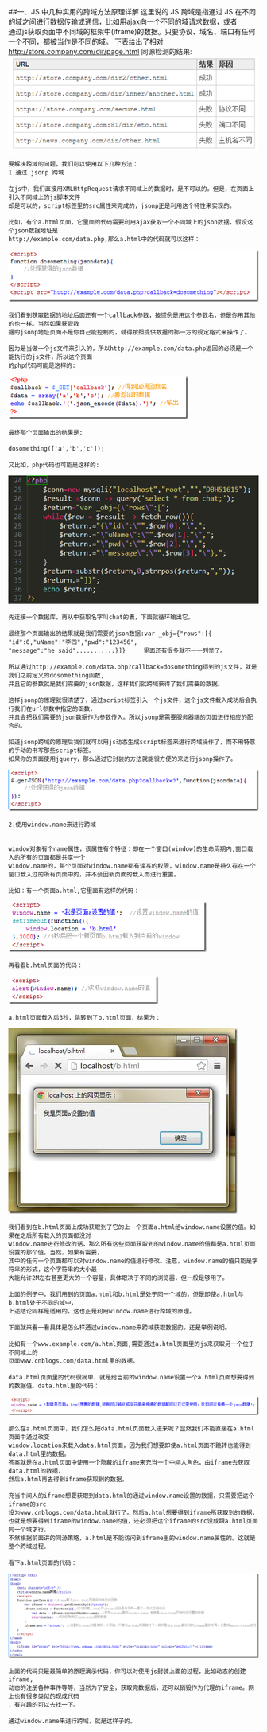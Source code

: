 ##一、JS 中几种实用的跨域方法原理详解
     这里说的 JS 跨域是指通过 JS 在不同的域之间进行数据传输或通信，比如用ajax向一个不同的域请求数据，或者  
     通过js获取页面中不同域的框架中(iframe)的数据。只要协议、域名、端口有任何一个不同，都被当作是不同的域。
     下表给出了相对 http://store.company.com/dir/page.html 同源检测的结果:
![](跨域.png)
	
	
	要解决跨域的问题，我们可以使用以下几种方法：
    1.通过 jsonp 跨域

	在js中，我们直接用XMLHttpRequest请求不同域上的数据时，是不可以的。但是，在页面上引入不同域上的js脚本文件  
    却是可以的，script标签里的src属性来完成的，jsonp正是利用这个特性来实现的。
	
	比如，有个a.html页面，它里面的代码需要利用ajax获取一个不同域上的json数据，假设这个json数据地址是  
    http://example.com/data.php,那么a.html中的代码就可以这样：
![](跨域2.png)

    我们看到获取数据的地址后面还有一个callback参数，按惯例是用这个参数名，但是你用其他的也一样。当然如果获取数  
    据的jsonp地址页面不是你自己能控制的，就得按照提供数据的那一方的规定格式来操作了。

    因为是当做一个js文件来引入的，所以http://example.com/data.php返回的必须是一个能执行的js文件，所以这个页面  
    的php代码可能是这样的:
![](跨域3.png)

    最终那个页面输出的结果是:

	dosomething(['a','b','c']);
	
	又比如，php代码也可能是这样的:
![](跨域4.png)
  
    先连接一个数据库，再从中获取名字叫chat的表，下面就循环输出它。

	最终那个页面输出的结果就是我们需要的json数据:var _obj={"rows":[{ "id":0,"uName":"李四","pwd":"123456",  
    "message":"he said",..........}]}     里面还有很多就不一一列举了。
	
	所以通过http://example.com/data.php?callback=dosomething得到的js文件，就是我们之前定义的dosomething函数,  
    并且它的参数就是我们需要的json数据，这样我们就跨域获得了我们需要的数据。
	
	这样jsonp的原理就很清楚了，通过script标签引入一个js文件，这个js文件载入成功后会执行我们在url参数中指定的函数，  
    并且会把我们需要的json数据作为参数传入。所以jsonp是需要服务器端的页面进行相应的配合的。
	
	知道jsonp跨域的原理后我们就可以用js动态生成script标签来进行跨域操作了，而不用特意的手动的书写那些script标签。  
    如果你的页面使用jquery，那么通过它封装的方法就能很方便的来进行jsonp操作了。
![](跨域5.png)
     
    2.使用window.name来进行跨域


    window对象有个name属性，该属性有个特征：即在一个窗口(window)的生命周期内,窗口载入的所有的页面都是共享一个  
    window.name的，每个页面对window.name都有读写的权限，window.name是持久存在一个窗口载入过的所有页面中的，并不会因新页面的载入而进行重置。

    比如：有一个页面a.html,它里面有这样的代码：
![](跨域6.png)
      
    再看看b.html页面的代码：
![](跨域7.png)  
      
    a.html页面载入后3秒，跳转到了b.html页面，结果为：
![](跨域8.jpg)  


	我们看到在b.html页面上成功获取到了它的上一个页面a.html给window.name设置的值。如果在之后所有载入的页面都没对  
    window.name进行修改的话，那么所有这些页面获取到的window.name的值都是a.html页面设置的那个值。当然，如果有需要，  
    其中的任何一个页面都可以对window.name的值进行修改。注意，window.name的值只能是字符串的形式，这个字符串的大小最  
    大能允许2M左右甚至更大的一个容量，具体取决于不同的浏览器，但一般是够用了。
	
	上面的例子中，我们用到的页面a.html和b.html是处于同一个域的，但是即使a.html与b.html处于不同的域中，  
    上述结论同样是适用的，这也正是利用window.name进行跨域的原理。
	
	下面就来看一看具体是怎么样通过window.name来跨域获取数据的。还是举例说明。
	
	比如有一个www.example.com/a.html页面,需要通过a.html页面里的js来获取另一个位于不同域上的  
    页面www.cnblogs.com/data.html里的数据。
	
	data.html页面里的代码很简单，就是给当前的window.name设置一个a.html页面想要得到的数据值。data.html里的代码：
![](跨域9.png)	
	
	
	那么在a.html页面中，我们怎么把data.html页面载入进来呢？显然我们不能直接在a.html页面中通过改变  
    window.location来载入data.html页面，因为我们想要即使a.html页面不跳转也能得到data.html里的数据。  
    答案就是在a.html页面中使用一个隐藏的iframe来充当一个中间人角色，由iframe去获取data.html的数据，  
    然后a.html再去得到iframe获取到的数据。
	
	充当中间人的iframe想要获取到data.html的通过window.name设置的数据，只需要把这个iframe的src  
    设为www.cnblogs.com/data.html就行了。然后a.html想要得到iframe所获取到的数据，  
    也就是想要得到iframe的window.name的值，还必须把这个iframe的src设成跟a.html页面同一个域才行，  
    不然根据前面讲的同源策略，a.html是不能访问到iframe里的window.name属性的。这就是整个跨域过程。
	
	看下a.html页面的代码：
![](跨域10.png)
	
	
	
	上面的代码只是最简单的原理演示代码，你可以对使用js封装上面的过程，比如动态的创建iframe,  
    动态的注册各种事件等等，当然为了安全，获取完数据后，还可以销毁作为代理的iframe。网上也有很多类似的现成代码  
    ，有兴趣的可以去找一下。
	
	通过window.name来进行跨域，就是这样子的。

